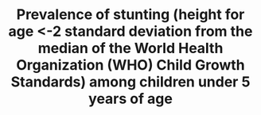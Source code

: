 ---
actual_indicator_available: Percent of US children from birth up to 5 years with height-for-age
  less than 2 standard deviations of the median of the WHO Child Growth Standards.
comments_and_limitations: Estimates reported for a given year pertain to pooled data
  for a 2-year period. The estimated percent meets the NCHS standards for reliability
  and precision.
data_non_statistical: false
date_metadata_updated: February, 2018
date_of_national_source_publication: October, 2015
goal_meta_link: http://unstats.un.org/sdgs/files/metadata-compilation/Metadata-Goal-2.pdf
graph_title: Percent of US children ages 0 to 5 experiencing stunting
graph_type: bar
has_metadata: true
indicator: 2.2.1
indicator_definition: Number of under-fives falling below minus 2 standard deviations
  from the median height-for-age of the reference population.Children under 5 years
  of age in the surveyed population
indicator_name: Prevalence of stunting (height for age <-2 standard deviation from
  the median of the World Health Organization (WHO) Child Growth Standards) among
  children under 5 years of age
indicator_sort_order: 02-02-01
indicator_variable: stunt_pct_us
layout: indicator
national_geographical_coverage: United States
periodicity: Biannually (every 2 years)
permalink: /2-2-1/
published: true
reporting_status: complete
sdg_goal: 2
source_active_1: true
source_agency_staff_email_1: AMBranum@cdc.gov
source_agency_staff_name_1: Division of Health and Nutrition Examination Survey
source_agency_survey_dataset_1: Centers for Disease Control/National Center for Health
  Statistics/National Health and Nutrition Examination Survey
source_notes_1: null
source_organisation_1: Centers for Disease Control/National Center for Health Statistics/National
  Health and Nutrition Examination Survey
source_title_1: null
source_url_1: http://www.cdc.gov/nchs/nhanes/index.htm
source_url_text_1: http://www.cdc.gov/nchs/nhanes/index.htm
target: By 2030, end all forms of malnutrition, including achieving, by 2025, the
  internationally agreed targets on stunting and wasting in children under 5 years
  of age, and address the nutritional needs of adolescent girls, pregnant and lactating
  women and older persons.
target_id: '2.2'
time_period: 2000-2014
title: Prevalence of stunting (height for age <-2 standard deviation from the median
  of the World Health Organization (WHO) Child Growth Standards) among children under
  5 years of age
un_custodial_agency: 'UNICEF (Partnering agencies: WHO)'
un_designated_tier: '1'
us_method_of_computation: The number of children from birth through <5 years with
  height-for-age more than 2 standard deviations below the median length/height-for-age
  was divided by the total number of children from birth through 5 years and the result
  was multiplied by 100.  The numbers and resulting estimate are weighted to be nationally
  representative.  The 2013-2014 NHANES data were merged with the expanded WHO growth
  chart files of length/height-for-age for boys and girls by age in days. Age in months
  at examination on the NHANES 2013-2014 file was converted to age in days by multiplying
  it by 30.4375 and taking the largest integer of the result.
variable_description: null
variable_notes: null
---